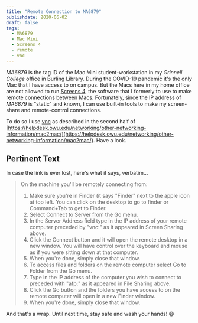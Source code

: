 ```yaml
---
title: "Remote Connection to MA6879"
publishdate: 2020-06-02
draft: false
tags:
  - MA6879
  - Mac Mini
  - Screens 4
  - remote
  - vnc
---
```

_MA6879_ is the tag ID of the Mac Mini student-workstation in my _Grinnell College_ office in Burling Library. During the COVID-19 pandemic it's the only Mac that I have access to on campus. But the Macs here in my home office are not allowed to run [Screens 4](https://edovia.com/en/screens-mac/), the software that I formerly to use to make remote connections between Macs.  Fortunately, since the IP address of _MA6879_ is "static" and known, I can use built-in tools to make my screen-share and remote-control connections.

To do so I use [vnc](https://en.wikipedia.org/wiki/Virtual_Network_Computing) as described in the second half of [https://helpdesk.owu.edu/networking/other-networking-information/mac2mac/](https://helpdesk.owu.edu/networking/other-networking-information/mac2mac/). Have a look.

## Pertinent Text

In case the link is ever lost, here's what it says, verbatim...

>On the machine you'll be remotely connecting from:
>
>  1. Make sure you're in Finder (it says "Finder" next to the apple icon at top left. You can click on the desktop to go to finder or Command+Tab to get to Finder.
>  2. Select Connect to Server from the Go menu.
>  3. In the Server Address field type in the IP address of your remote computer preceded by "vnc:" as it appeared in Screen Sharing above.
>  4. Click the Connect button and it will open the remote desktop in a new window. You will have control over the keyboard and mouse as if you were sitting down at that computer.
>  5. When you're done, simply close that window.
>  6. To access files and folders on the remote computer select Go to Folder from the Go menu.
>  7. Type in the IP address of the computer you wish to connect to preceded with "afp:" as it appeared in File Sharing above.
>  8. Click the Go button and the folders you have access to on the remote computer will open in a new Finder window.
>  9. When you're done, simply close that window.

And that's a wrap.  Until next time, stay safe and wash your hands! :smile:
